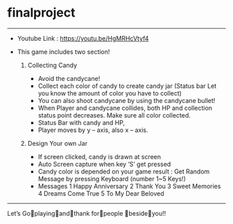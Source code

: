 # finalproject

-------
* Youtube Link : https://youtu.be/HgMRHcVtyf4


* This game includes two section!

  1. Collecting Candy
     - Avoid the candycane!
     - Collect each color of candy to create candy jar (Status bar Let you know the amount of color you have to collect)
     - You can also shoot candycane by using the candycane bullet!
     - When Player and candycane collides, both HP and collection status point decreases. Make sure all color collected.
     - Status Bar with candy and HP,
     - Player moves by y – axis, also x – axis.


  2. Design Your own Jar
     - If screen clicked, candy is drawn at screen
     - Auto Screen capture when key ‘S’ get pressed
     - Candy color is depended on your game result : Get Random Message by pressing Keyboard (number 1~5 Keys!)
     - Messages 
     1 Happy Anniversary
     2 Thank You
     3 Sweet Memories
     4 Dreams Come True
     5 To My Dear Beloved

-----
Let’s Goplayingandthank forpeople besideyou!!



